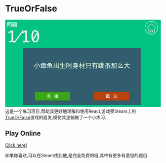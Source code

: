 # TrueOrFalse

![](./img/demo.PNG)
这是一个练习项目,帮助我更好地理解和使用React,游戏受Steam上的[TrueOrFalse](http://store.steampowered.com/app/521340/)游戏的启发,模仿其逻辑做了一个小练习.

## Play Online

[Click here!](rssme.top/TrueOrFalse)

如果你喜欢,可以在Steam找到他,是完全免费的哦,其中有更多有意思的题目.
